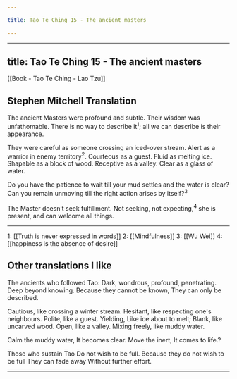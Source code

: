 ```yaml
---
title: Tao Te Ching 15 - The ancient masters 
---
```

---
title: Tao Te Ching 15 - The ancient masters 
---
[[Book - Tao Te Ching - Lao Tzu]]

## Stephen Mitchell Translation
The ancient Masters were profound and subtle.
Their wisdom was unfathomable.
There is no way to describe it<sup>1</sup>;
all we can describe is their appearance.

They were careful as someone crossing an iced-over stream.
Alert as a warrior in enemy territory<sup>2</sup>.
Courteous as a guest.
Fluid as melting ice.
Shapable as a block of wood.
Receptive as a valley.
Clear as a glass of water.

Do you have the patience to wait
till your mud settles and the water is clear?
Can you remain unmoving
till the right action arises by itself?<sup>3</sup>

The Master doesn’t seek fulfillment.
Not seeking, not expecting,<sup>4</sup>
she is present, and can welcome all things.

-------------------
1: [[Truth is never expressed in words]]
2: [[Mindfulness]]
3: [[Wu Wei]]
4: [[happiness is the absence of desire]]

## Other translations I like
The ancients who followed Tao: Dark, wondrous, profound, penetrating. 
Deep beyond knowing. Because they cannot be known, 
They can only be described. 

Cautious, like crossing a winter stream.
Hesitant, like respecting one's neighbours.
Polite, like a guest.
Yielding, Like ice about to melt;
Blank, like uncarved wood.
Open, like a valley.
Mixing freely, like muddy water.

Calm the muddy water, It becomes clear.
Move the inert, It comes to life.?

Those who sustain Tao Do not wish to be full.
Because they do not wish to be full They can fade away Without further effort.

-------------------
